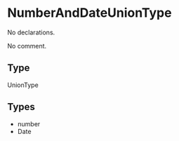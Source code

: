 # NumberAndDateUnionType

No declarations.

No comment.

## Type

UnionType

## Types

* number
* Date
